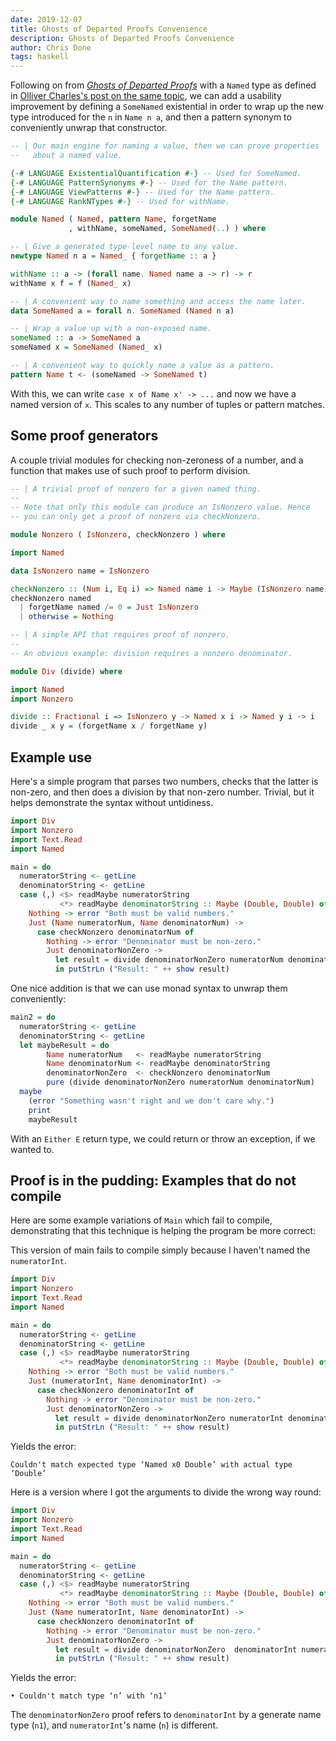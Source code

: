 ```yaml
---
date: 2019-12-07
title: Ghosts of Departed Proofs Convenience
description: Ghosts of Departed Proofs Convenience
author: Chris Done
tags: haskell
---
```


Following on from
[_Ghosts of Departed Proofs_](https://kataskeue.com/gdp.pdf) with a
`Named` type as defined in
[Olliver Charles's post on the same topic](https://ocharles.org.uk/blog/posts/2019-08-09-who-authorized-these-ghosts.html), we can add a usability improvement by defining a `SomeNamed`
existential in order to wrap up the new type introduced for the `n` in
`Name n a`, and then a pattern synonym to conveniently unwrap that
constructor.

``` haskell
-- | Our main engine for naming a value, then we can prove properties
--   about a named value.

{-# LANGUAGE ExistentialQuantification #-} -- Used for SomeNamed.
{-# LANGUAGE PatternSynonyms #-} -- Used for the Name pattern.
{-# LANGUAGE ViewPatterns #-} -- Used for the Name pattern.
{-# LANGUAGE RankNTypes #-} -- Used for withName.

module Named ( Named, pattern Name, forgetName
             , withName, someNamed, SomeNamed(..) ) where

-- | Give a generated type-level name to any value.
newtype Named n a = Named_ { forgetName :: a }

withName :: a -> (forall name. Named name a -> r) -> r
withName x f = f (Named_ x)

-- | A convenient way to name something and access the name later.
data SomeNamed a = forall n. SomeNamed (Named n a)

-- | Wrap a value up with a non-exposed name.
someNamed :: a -> SomeNamed a
someNamed x = SomeNamed (Named_ x)

-- | A convenient way to quickly name a value as a pattern.
pattern Name t <- (someNamed -> SomeNamed t)
```

With this, we can write `case x of Name x' -> ...` and
now we have a named version of `x`. This scales to any number of
tuples or pattern matches.

## Some proof generators

A couple trivial modules for checking non-zeroness of a number, and a
function that makes use of such proof to perform division.

``` haskell
-- | A trivial proof of nonzero for a given named thing.
--
-- Note that only this module can produce an IsNonzero value. Hence
-- you can only get a proof of nonzero via checkNonzero.

module Nonzero ( IsNonzero, checkNonzero ) where

import Named

data IsNonzero name = IsNonzero

checkNonzero :: (Num i, Eq i) => Named name i -> Maybe (IsNonzero name)
checkNonzero named
  | forgetName named /= 0 = Just IsNonzero
  | otherwise = Nothing
```

``` haskell
-- | A simple API that requires proof of nonzero.
--
-- An obvious example: division requires a nonzero denominator.

module Div (divide) where

import Named
import Nonzero

divide :: Fractional i => IsNonzero y -> Named x i -> Named y i -> i
divide _ x y = (forgetName x / forgetName y)
```

## Example use

Here's a simple program that parses two numbers, checks that the
latter is non-zero, and then does a division by that non-zero
number. Trivial, but it helps demonstrate the syntax without
untidiness.

``` haskell
import Div
import Nonzero
import Text.Read
import Named

main = do
  numeratorString <- getLine
  denominatorString <- getLine
  case (,) <$> readMaybe numeratorString
           <*> readMaybe denominatorString :: Maybe (Double, Double) of
    Nothing -> error "Both must be valid numbers."
    Just (Name numeratorNum, Name denominatorNum) ->
      case checkNonzero denominatorNum of
        Nothing -> error "Denominator must be non-zero."
        Just denominatorNonZero ->
          let result = divide denominatorNonZero numeratorNum denominatorNum
          in putStrLn ("Result: " ++ show result)
```

One nice addition is that we can use monad syntax to unwrap them
conveniently:

``` haskell
main2 = do
  numeratorString <- getLine
  denominatorString <- getLine
  let maybeResult = do
        Name numeratorNum   <- readMaybe numeratorString
        Name denominatorNum <- readMaybe denominatorString
        denominatorNonZero  <- checkNonzero denominatorNum
        pure (divide denominatorNonZero numeratorNum denominatorNum)
  maybe
    (error "Something wasn't right and we don't care why.")
    print
    maybeResult
```

With an `Either E` return type, we could return or throw an exception,
if we wanted to.

## Proof is in the pudding: Examples that do not compile

Here are some example variations of `Main` which fail to compile,
demonstrating that this technique is helping the program be more
correct:

This version of main fails to compile simply because I haven't named
the `numeratorInt`.

``` haskell
import Div
import Nonzero
import Text.Read
import Named

main = do
  numeratorString <- getLine
  denominatorString <- getLine
  case (,) <$> readMaybe numeratorString
           <*> readMaybe denominatorString :: Maybe (Double, Double) of
    Nothing -> error "Both must be valid numbers."
    Just (numeratorInt, Name denominatorInt) ->
      case checkNonzero denominatorInt of
        Nothing -> error "Denominator must be non-zero."
        Just denominatorNonZero ->
          let result = divide denominatorNonZero numeratorInt denominatorInt
          in putStrLn ("Result: " ++ show result)
```

Yields the error:

```
Couldn't match expected type ‘Named x0 Double’ with actual type ‘Double’
```

Here is a version where I got the arguments to divide the wrong way round:

``` haskell
import Div
import Nonzero
import Text.Read
import Named

main = do
  numeratorString <- getLine
  denominatorString <- getLine
  case (,) <$> readMaybe numeratorString
           <*> readMaybe denominatorString :: Maybe (Double, Double) of
    Nothing -> error "Both must be valid numbers."
    Just (Name numeratorInt, Name denominatorInt) ->
      case checkNonzero denominatorInt of
        Nothing -> error "Denominator must be non-zero."
        Just denominatorNonZero ->
          let result = divide denominatorNonZero  denominatorInt numeratorInt
          in putStrLn ("Result: " ++ show result)
```

Yields the error:

```
• Couldn't match type ‘n’ with ‘n1’
```

The `denominatorNonZero` proof refers to `denominatorInt` by a
generate name type (`n1`), and `numeratorInt`'s name (`n`) is
different.
